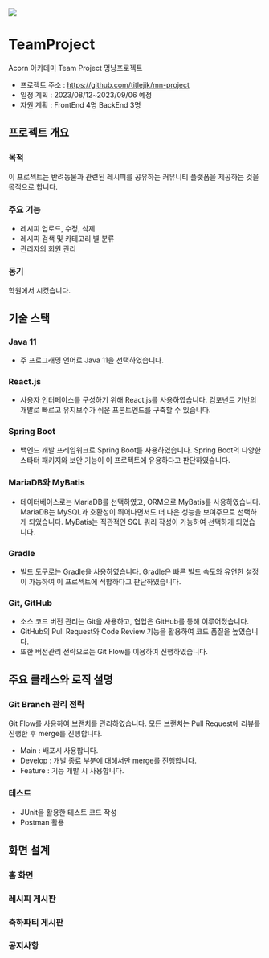 <img src="https://capsule-render.vercel.app/api?type=soft&color=auto&height=200&section=header&text=TeamProject&fontSize=70" />

# TeamProject
Acorn 아카데미 Team Project 멍냥프로젝트
- 프로젝트 주소 : https://github.com/titlejjk/mn-project
- 일정 계획 : 2023/08/12~2023/09/06 예정
- 자원 계획 : FrontEnd 4명 BackEnd 3명

## 프로젝트 개요

### 목적

이 프로젝트는 반려동물과 관련된 레시피를 공유하는 커뮤니티 플랫폼을 제공하는 것을 목적으로 합니다.

### 주요 기능

- 레시피 업로드, 수정, 삭제 
- 레시피 검색 및 카테고리 별 분류 
- 관리자의 회원 관리

### 동기
학원에서 시켰습니다.

## 기술 스택

### Java 11

- 주 프로그래밍 언어로 Java 11을 선택하였습니다.

### React.js

- 사용자 인터페이스를 구성하기 위해 React.js를 사용하였습니다. 컴포넌트 기반의 개발로 빠르고 유지보수가 쉬운 프론트엔드를 구축할 수 있습니다.

### Spring Boot

- 백엔드 개발 프레임워크로 Spring Boot를 사용하였습니다. Spring Boot의 다양한 스타터 패키지와 보안 기능이 이 프로젝트에 유용하다고 판단하였습니다.

### MariaDB와 MyBatis

- 데이터베이스로는 MariaDB를 선택하였고, ORM으로 MyBatis를 사용하였습니다. MariaDB는 MySQL과 호환성이 뛰어나면서도 더 나은 성능을 보여주므로 선택하게 되었습니다. MyBatis는 직관적인 SQL 쿼리 작성이 가능하여 선택하게 되었습니다.

### Gradle

- 빌드 도구로는 Gradle을 사용하였습니다. Gradle은 빠른 빌드 속도와 유연한 설정이 가능하여 이 프로젝트에 적합하다고 판단하였습니다.

### Git, GitHub

- 소스 코드 버전 관리는 Git을 사용하고, 협업은 GitHub를 통해 이루어졌습니다. 
- GitHub의 Pull Request와 Code Review 기능을 활용하여 코드 품질을 높였습니다.
- 또한 버전관리 전략으로는 Git Flow를 이용하여 진행하였습니다.


## 주요 클래스와 로직 설명


### Git Branch 관리 전략 

Git Flow를 사용하여 브랜치를 관리하였습니다.
모든 브랜치는 Pull Request에 리뷰를 진행한 후 merge를 진행합니다. 
- Main : 배포시 사용합니다. 
- Develop : 개발 종료 부분에 대해서만 merge를 진행합니다. 
- Feature : 기능 개발 시 사용합니다. 

### 테스트 
- JUnit을 활용한 테스트 코드 작성
- Postman 활용 

## 화면 설계 

### 홈 화면

### 레시피 게시판 

### 축하파티 게시판 

### 공지사항 

##


